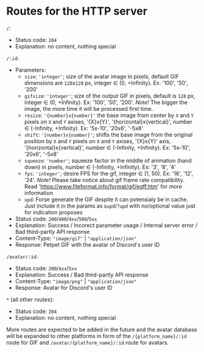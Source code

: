 # Routes for the HTTP server

`/`:
- Status code: `204`
- Explanation: no content, nothing special

`/:id`:
- Parameters:
    - `size`: `'integer'`; size of the avatar image in pixels, default GIF dimensions are `128`x`128` px, integer ∈ (0, +Infinity). Ex: '100', '50', '200'
    - `gifsize`: `'integer'`; size of the output GIF in pixels, default is `128` px, integer ∈ (0, +Infinity). Ex: '100', '50', '200'. _Note!_ The bigger the image, the more time it will be processed first time.
    - `resize`: `'{number}x{number}'` the base image from center by `X` and `Y` pixels on `X` and `Y` axises, '{X}x{Y}', '{horizontal}x{vertical}', number ∈ (-Infinity, +Infinity). Ex: '5x-10', '20x6', '-5x8'
    - `shift`: `'{number}x{number}'`; shifts the base image from the original position by `X` and `Y` pixels on `X` and `Y` axises, '{X}x{Y}' axis, '{horizontal}x{vertical}', number ∈ (-Infinity, +Infinity). Ex: '5x-10', '20x6', '-5x8'
    - `squeeze`: `'number'`; squeeze factor in the middle of animation (hand down) in pixels, number ∈ (-Infinity, +Infinity). Ex: '3', '8', '4'
    - `fps`: `'integer'`; desire FPS for the gif, integer ∈ [1, 50). Ex: '16', '12', '24'. _Note!_ Please take notice about gif frame rate compatibility. Read 'https://www.fileformat.info/format/gif/egff.htm' for more information
    - `upd`: Forse generate the GIF despite it can potensialy be in cache. Just include it in the params as `&upd`/`?upd` with no/optional value just for indication proposes
- Status code: `200`/`400`/`4xx`/`500`/`5xx`
- Explanation: Success / Incorect parameter usage / Internal server error / Bad third-partly API response
- Content-Type: `"image/gif"` | `"application/json"`
- Response: Petpet GIF with the avatar of Discord's user ID 

`/avatar/:id`:
- Status code: `200`/`4xx`/`5xx`
- Explanation: Success / Bad third-partly API response
- Content-Type: `"image/png"` | `"application/json"`
- Response: Avatar for Discord's user ID

`*` (all other routes):
- Status code: `204`
- Explanation: no content, nothing special

More routes are expected to be added in the future and the avatar database will be expanded to other platforms in form of the `/{platform_name}/:id` route for GIF and `/avatar/{platform_name}/:id` route for avatars.  
